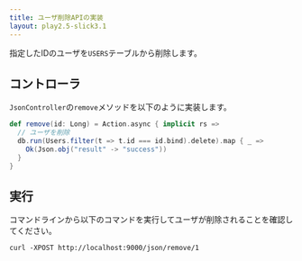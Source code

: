 ```yaml
---
title: ユーザ削除APIの実装
layout: play2.5-slick3.1
---
```


指定したIDのユーザを`USERS`テーブルから削除します。

## コントローラ

`JsonController`の`remove`メソッドを以下のように実装します。

```scala
def remove(id: Long) = Action.async { implicit rs =>
  // ユーザを削除
  db.run(Users.filter(t => t.id === id.bind).delete).map { _ =>
    Ok(Json.obj("result" -> "success"))
  }
}
```

## 実行

コマンドラインから以下のコマンドを実行してユーザが削除されることを確認してください。

```
curl -XPOST http://localhost:9000/json/remove/1
```
